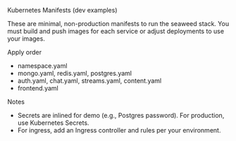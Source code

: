 Kubernetes Manifests (dev examples)

These are minimal, non-production manifests to run the seaweed stack.
You must build and push images for each service or adjust deployments to use your images.

Apply order
- namespace.yaml
- mongo.yaml, redis.yaml, postgres.yaml
- auth.yaml, chat.yaml, streams.yaml, content.yaml
- frontend.yaml

Notes
- Secrets are inlined for demo (e.g., Postgres password). For production, use Kubernetes Secrets.
- For ingress, add an Ingress controller and rules per your environment.

